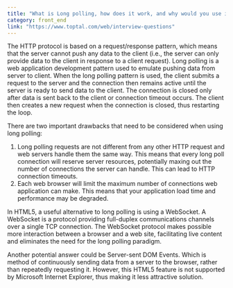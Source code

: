 ```yaml
---
title: "What is Long polling, how does it work, and why would you use it? Considering server and client resources, what is the main drawback of using long polling? Which HTML5 feature is the best alternative to long polling?"
category: front_end
link: "https://www.toptal.com/web/interview-questions"
---
```

The HTTP protocol is based on a request/response pattern, which means that the server cannot push any data to the client (i.e., the server can only provide data to the client in response to a client request). Long polling is a web application development pattern used to emulate pushing data from server to client. When the long polling pattern is used, the client submits a request to the server and the connection then remains active until the server is ready to send data to the client. The connection is closed only after data is sent back to the client or connection timeout occurs. The client then creates a new request when the connection is closed, thus restarting the loop.

There are two important drawbacks that need to be considered when using long polling:

1. Long polling requests are not different from any other HTTP request and web servers handle them the same way. This means that every long poll connection will reserve server resources, potentially maxing out the number of connections the server can handle. This can lead to HTTP connection timeouts.
2. Each web browser will limit the maximum number of connections web application can make. This means that your application load time and performance may be degraded.

In HTML5, a useful alternative to long polling is using a WebSocket. A WebSocket is a protocol providing full-duplex communications channels over a single TCP connection. The WebSocket protocol makes possible more interaction between a browser and a web site, facilitating live content and eliminates the need for the long polling paradigm.

Another potential answer could be Server-sent DOM Events. Which is method of continuously sending data from a server to the browser, rather than repeatedly requesting it. However, this HTML5 feature is not supported by Microsoft Internet Explorer, thus making it less attractive solution.
